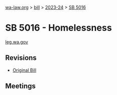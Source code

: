 [wa-law.org](/) > [bill](/bill/) > [2023-24](/bill/2023-24/) > [SB 5016](/bill/2023-24/sb/5016/)

# SB 5016 - Homelessness
[leg.wa.gov](https://app.leg.wa.gov/billsummary?BillNumber=5016&Year=2023&Initiative=false)

## Revisions
* [Original Bill](1/)

## Meetings